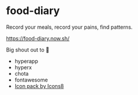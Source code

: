 # food-diary

Record your meals, record your pains, find patterns.

https://food-diary.now.sh/

Big shout out to 📢
- hyperapp
- hyperx
- chota
- fontawesome
- [Icon pack by Icons8](https://icons8.com)
